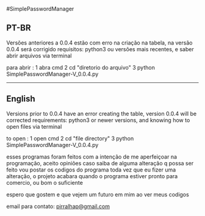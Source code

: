 #SimplePasswordManager



PT-BR
-----
Versões anteriores a 0.0.4 estão com erro na criação na tabela, na versão 0.0.4 será corrigido
requisitos: python3 ou versões mais recentes, e saber abrir arquivos via terminal

para abrir :
1 abra cmd
2 cd "diretorio do arquivo"
3 python SimplePasswordManager-V_0.0.4.py
  
-------------------------------------------------------------------------------------------------
English
-------

Versions prior to 0.0.4 have an error creating the table, version 0.0.4 will be corrected
requirements: python3 or newer versions, and knowing how to open files via terminal

to open :
1 open cmd
2 cd "file directory"
3 python SimplePasswordManager-V_0.0.4.py


esses programas foram feitos com a intenção de me
aperfeiçoar na programação, aceito opiniões 
caso saiba de alguma alteração q possa ser feito
vou postar os codigos do programa toda vez que
eu fizer uma alteração, o projeto acabara quando o 
programa estiver pronto para comercio, ou bom o 
suficiente

espero que gostem e que vejem um futuro em mim ao ver 
meus codigos

email para contato:
pirralhap@gmail.com
